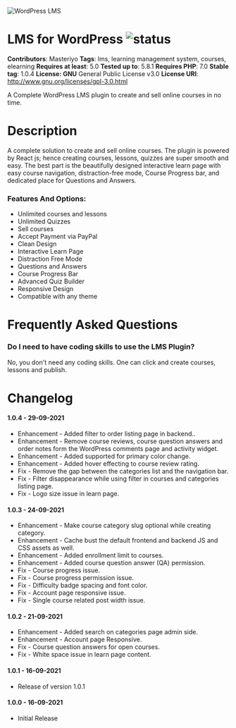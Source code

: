 ![WordPress LMS](https://ps.w.org/learning-management-system/assets/banner-1544x500.png?rev=2599799)

# LMS for WordPress ![status](https://github.com/wpeverest/wordpress-lms/actions/workflows/deploy-to-staging.yml/badge.svg)

**Contributors**: Masteriyo
**Tags**: lms, learning management system, courses, elearning
**Requires at least**: 5.0
**Tested up to**: 5.8.1
**Requires PHP**: 7.0
**Stable tag**: 1.0.4
**License: GNU** General Public License v3.0
**License URI**: http://www.gnu.org/licenses/gpl-3.0.html

A Complete WordPress LMS plugin to create and sell online courses in no time.

# Description

A complete solution to create and sell online courses. The plugin is powered by React js; hence creating courses, lessons, quizzes are super smooth and easy. The best part is the beautifully designed interactive learn page with easy course navigation, distraction-free mode, Course Progress bar, and dedicated place for Questions and Answers.

### Features And Options:

- Unlimited courses and lessons
- Unlimited Quizzes
- Sell courses
- Accept Payment via PayPal
- Clean Design
- Interactive Learn Page
- Distraction Free Mode
- Questions and Answers
- Course Progress Bar
- Advanced Quiz Builder
- Responsive Design
- Compatible with any theme

# Frequently Asked Questions

### Do I need to have coding skills to use the LMS Plugin?

No, you don't need any coding skills. One can click and create courses, lessons and publish.

# Changelog

#### 1.0.4 - 29-09-2021

- Enhancement - Added filter to order listing page in backend..
- Enhancement - Remove course reviews, course question answers and order notes form the WordPress comments page and activity widget.
- Enhancement - Added supported for primary color change.
- Enhancement - Added hover effecting to course review rating.
- Fix - Remove the gap between the categories list and the navigation bar.
- Fix - Filter disappearance while using filter in courses and categories listing page.
- Fix - Logo size issue in learn page.
#### 1.0.3 - 24-09-2021

- Enhancement - Make course category slug optional while creating category.
- Enhancement - Cache bust the default frontend and backend JS and CSS assets as well.
- Enhancement - Added enrollment limit to courses.
- Enhancement - Added course question answer (QA) permission.
- Fix - Course progress issue.
- Fix - Course progress permission issue.
- Fix - Difficulty badge spacing and font color.
- Fix - Account page responsive issue.
- Fix - Single course related post width issue.

#### 1.0.2 - 21-09-2021

- Enhancement - Added search on categories page admin side.
- Enhancement - Account page Responsive.
- Fix - Course question answers for open courses.
- Fix - White space issue in learn page content.

#### 1.0.1 - 16-09-2021

- Release of version 1.0.1

#### 1.0.0 - 16-09-2021

- Initial Release
